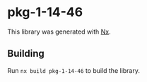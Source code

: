 # pkg-1-14-46

This library was generated with [Nx](https://nx.dev).

## Building

Run `nx build pkg-1-14-46` to build the library.
